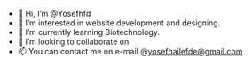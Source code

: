 - 👋 Hi, I’m @Yosefhfd
- 👀 I’m interested in website development and designing.
- 🌱 I’m currently learning Biotechnology.
- 💞️ I’m looking to collaborate on 
- 📫 You can contact me on e-mail @yosefhailefde@gmail.com

<!---
Yosefhfd/Yosefhfd is a ✨ special ✨ repository because its `README.md` (this file) appears on your GitHub profile.
You can click the Preview link to take a look at your changes.
--->
